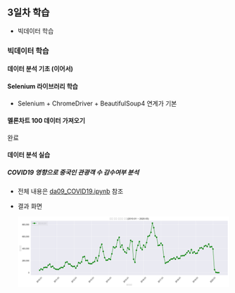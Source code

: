 ## 3일차 학습
- 빅데이터 학습

### 빅데이터 학습

#### 데이터 분석 기초 (이어서)

#### Selenium 라이브러리 학습
- Selenium + ChromeDriver + BeautifulSoup4 연계가 기본

#### 멜론차트 100 데이터 가져오기
완료

#### 데이터 분석 실습

##### COVID19 영향으로 중국인 관광객 수 감수여부 분석
- 전체 내용은 [da09_COVID19.ipynb]() 참조
- 결과 화면

    ![중국관광객](https://raw.githubusercontent.com/Hsegunn/bigdata-analysis-2024/main/images/ba005.png)